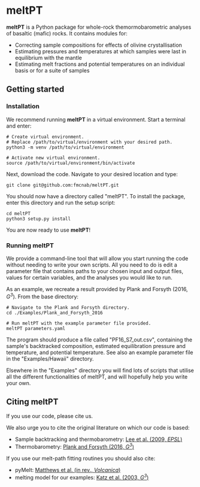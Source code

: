 # meltPT

**meltPT** is a Python package for whole-rock themormobarometric analyses of basaltic (mafic) rocks. It contains modules for:
- Correcting sample compositions for effects of olivine crystallisation
- Estimating pressures and temperatures at which samples were last in equilibrium with the mantle
- Estimating melt fractions and potential temperatures on an individual basis or for a suite of samples

## Getting started

### Installation

We recommend running **meltPT** in a virtual environment. Start a terminal and enter:

```
# Create virtual environment.
# Replace /path/to/virtual/environment with your desired path.
python3 -m venv /path/to/virtual/environment

# Activate new virtual environment.
source /path/to/virtual/environment/bin/activate
```

Next, download the code. Navigate to your desired location and type:

```
git clone git@github.com:fmcnab/meltPT.git
```

You should now have a directory called "meltPT". To install the package, enter this directory and run the setup script:

```
cd meltPT
python3 setup.py install
```

You are now ready to use **meltPT**!

### Running meltPT

We provide a command-line tool that will allow you start running the code without needing to write your own scripts. All you need to do is edit a parameter file that contains paths to your chosen input and output files, values for certain variables, and the analyses you would like to run.

As an example, we recreate a result provided by Plank and Forsyth (2016, *G<sup>3</sup>*). From the base directory:

```
# Navigate to the Plank and Forsyth directory.
cd ./Examples/Plank_and_Forsyth_2016

# Run meltPT with the example parameter file provided.
meltPT parameters.yaml
```

The program should produce a file called "PF16_S7_out.csv", containing the sample's backtracked composition, estimated equilibration pressure and temperature, and potential temperature. See also an example parameter file in the "Examples/Hawaii" directory.

Elsewhere in the "Examples" directory you will find lots of scripts that utilise all the different functionalities of meltPT, and will hopefully help you write your own.

## Citing meltPT

If you use our code, please cite us.

We also urge you to cite the original literature on which our code is based:
- Sample backtracking and thermobarometry: [Lee et al. (2009, *EPSL*)](https://doi.org/10.1016/j.epsl.2008.12.020)
- Thermobarometry: [Plank and Forsyth (2016, *G<sup>3</sup>*)](https://doi.org/10.1002/2015GC006205)

If you use our melt-path fitting routines you should also cite:
- pyMelt: [Matthews et al. (in rev., *Volcanica*)](https://doi.org/10.31223/X5JP7X)
- melting model for our examples: [Katz et al. (2003, *G<sup>3</sup>*)](https://doi.org/10.1029/2002GC000433)